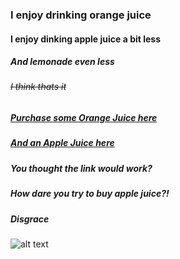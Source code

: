 ### I enjoy drinking orange juice 
#### I enjoy dinking apple juice a bit less
##### And lemonade even less
###### ~~I think thats it~~
##### [Purchase some Orange Juice here](https://www.orangejuice.com)
##### [And an Apple Juice here](https://www.applejuice.com)
##### **_You thought the link would work?_** 
##### How dare you try to buy apple juice?! 
##### **_Disgrace_**
![alt text](https://salimaskitchen.com/wp-content/uploads/2022/01/Fresh-Squeezed-Orange-Juice-Salimas-Kitchen-20.jpg)
